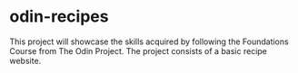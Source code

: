 # odin-recipes
This project will showcase the skills acquired by following the Foundations Course from The Odin Project.
The project consists of a basic recipe website.